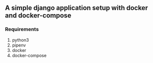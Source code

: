 ## A simple django application setup with docker and docker-compose

### Requirements
1. python3
2. pipenv
3. docker
4. docker-compose

